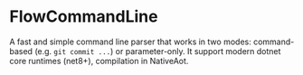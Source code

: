 # FlowCommandLine
A fast and simple command line parser that works in two modes: command-based (e.g. `git commit ...`) or parameter-only. It support modern dotnet core runtimes (net8+), compilation in NativeAot.
